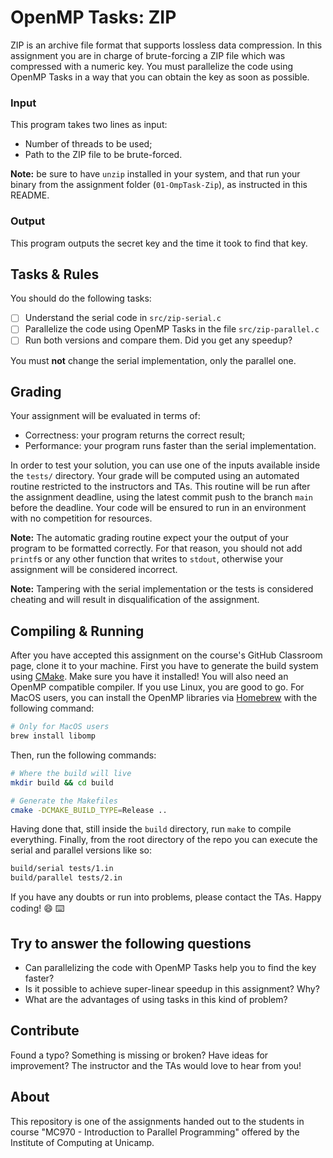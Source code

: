 OpenMP Tasks: ZIP
================================================================================

ZIP is an archive file format that supports lossless data compression. In this
assignment you are in charge of brute-forcing a ZIP file which was compressed
with a numeric key. You must parallelize the code using OpenMP Tasks in a way
that you can obtain the key as soon as possible.

[wiki]: https://en.wikipedia.org/wiki/Zip_(file_format)

### Input

This program takes two lines as input:

- Number of threads to be used;
- Path to the ZIP file to be brute-forced.

**Note:** be sure to have `unzip` installed in your system, and that run your binary from the assignment folder (`01-OmpTask-Zip`), as instructed in this README.

### Output

This program outputs the secret key and the time it took to find that key.

Tasks & Rules
--------------------------------------------------------------------------------

You should do the following tasks:

- [ ] Understand the serial code in `src/zip-serial.c`
- [ ] Parallelize the code using OpenMP Tasks in the file `src/zip-parallel.c`
- [ ] Run both versions and compare them. Did you get any speedup?

You must **not** change the serial implementation, only the parallel one.

Grading
--------------------------------------------------------------------------------

Your assignment will be evaluated in terms of:

- Correctness: your program returns the correct result;
- Performance: your program runs faster than the serial implementation.

In order to test your solution, you can use one of the inputs available inside
the `tests/` directory. 
Your grade will be computed using an automated routine restricted to the
instructors and TAs. This routine will be run after the assignment deadline,
using the latest commit push to the branch `main` before the deadline. Your
code will be ensured to run in an environment with no competition for resources.

**Note:** The automatic grading routine expect your the output of
your program to be formatted correctly. For that reason, you should not add
`printf`s or any other function that writes to `stdout`, otherwise your
assignment will be considered incorrect.

**Note:** Tampering with the serial implementation or the tests is considered
cheating and will result in disqualification of the assignment.

Compiling & Running
--------------------------------------------------------------------------------

After you have accepted this assignment on the course's GitHub Classroom page,
clone it to your machine. First you have to generate the build system using
[CMake](https://cmake.org/). Make sure you have it installed! You will also need
an OpenMP compatible compiler. If you use Linux, you are good to go. For MacOS
users, you can install the OpenMP libraries via [Homebrew](https://brew.sh/)
with the following command:

```bash
# Only for MacOS users
brew install libomp
```

Then, run the following commands:

```bash
# Where the build will live
mkdir build && cd build

# Generate the Makefiles
cmake -DCMAKE_BUILD_TYPE=Release ..
```

Having done that, still inside the `build` directory, run `make` to compile
everything. Finally, from the root directory of the repo you can execute the
serial and parallel versions like so:

```bash
build/serial tests/1.in
build/parallel tests/2.in
```

If you have any doubts or run into problems, please contact the TAs. Happy
coding! :smile: :keyboard:

Try to answer the following questions
--------------------------------------------------------------------------------

- Can parallelizing the code with OpenMP Tasks help you to find the key faster?
- Is it possible to achieve super-linear speedup in this assignment? Why?
- What are the advantages of using tasks in this kind of problem?

Contribute
--------------------------------------------------------------------------------

Found a typo? Something is missing or broken? Have ideas for improvement? The
instructor and the TAs would love to hear from you!

About
--------------------------------------------------------------------------------

This repository is one of the assignments handed out to the students in course
"MC970 - Introduction to Parallel Programming" offered by the Institute of
Computing at Unicamp.
